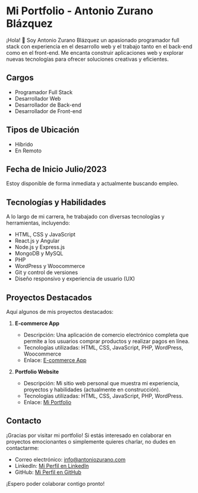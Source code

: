 # Mi Portfolio - Antonio Zurano Blázquez

¡Hola! 👋 Soy Antonio Zurano Blázquez un apasionado programador full stack con experiencia en el desarrollo web y el trabajo tanto en el back-end como en el front-end. Me encanta construir aplicaciones web y explorar nuevas tecnologías para ofrecer soluciones creativas y eficientes.

## Cargos

- Programador Full Stack
- Desarrollador Web
- Desarrollador de Back-end
- Desarrollador de Front-end

## Tipos de Ubicación

- Híbrido
- En Remoto

## Fecha de Inicio Julio/2023

Estoy disponible de forma inmediata y actualmente buscando empleo.

## Tecnologías y Habilidades

A lo largo de mi carrera, he trabajado con diversas tecnologías y herramientas, incluyendo:

- HTML, CSS y JavaScript
- React.js y Angular
- Node.js y Express.js
- MongoDB y MySQL
- PHP
- WordPress y Woocommerce
- Git y control de versiones
- Diseño responsivo y experiencia de usuario (UX)

## Proyectos Destacados

Aquí algunos de mis proyectos destacados:

1. **E-commerce App**
   - Descripción: Una aplicación de comercio electrónico completa que permite a los usuarios comprar productos y realizar pagos en línea.
   - Tecnologías utilizadas: HTML, CSS, JavaScript, PHP, WordPress, Woocommerce
   - Enlace: [E-commerce App](https://www.mybabyboutique.es/)

2. **Portfolio Website**
   - Descripción: Mi sitio web personal que muestra mi experiencia, proyectos y habilidades (actualmente en construcción).
   - Tecnologías utilizadas: HTML, CSS, JavaScript, PHP, WordPress.
   - Enlace: [Mi Portfolio](https://www.antoniozurano.com)

## Contacto

¡Gracias por visitar mi portfolio! Si estás interesado en colaborar en proyectos emocionantes o simplemente quieres charlar, no dudes en contactarme:

- Correo electrónico: [info@antoniozurano.com](mailto:info@antoniozurano.com)
- LinkedIn: [Mi Perfil en LinkedIn](https://www.linkedin.com/in/antonio-zurano-blazquez-full-stack-developer/)
- GitHub: [Mi Perfil en GitHub](https://github.com/azuranob)
  
¡Espero poder colaborar contigo pronto!


